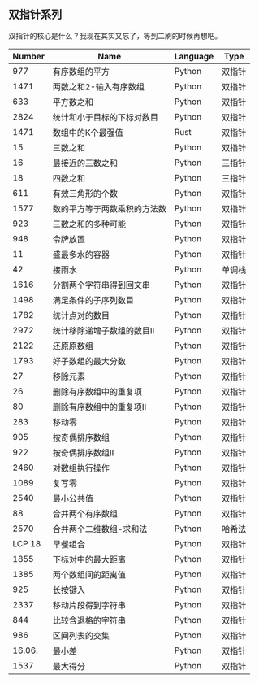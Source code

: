 
## 双指针系列
双指针的核心是什么？我现在其实又忘了，等到二刷的时候再想吧。

|Number|Name|Language|Type|
|------|---|--------|----|
|977|有序数组的平方|Python| 双指针
|1471|两数之和2-输入有序数组|Python|双指针|
|633|平方数之和|Python|双指针|
|2824|统计和小于目标的下标对数目|Python|双指针|
|1471|数组中的K个最强值|Rust|双指针|
|15|三数之和|Python|双指针|
|16|最接近的三数之和|Python|三指针|
|18|四数之和|Python|三指针|
|611|有效三角形的个数|Python|双指针|
|1577|数的平方等于两数乘积的方法数|Python|双指针|
|923|三数之和的多种可能|Python|双指针|
|948|令牌放置|Python|双指针|
|11|盛最多水的容器|Python|双指针|
|42|接雨水|Python|单调栈|
|1616|分割两个字符串得到回文串|Python|双指针|
|1498|满足条件的子序列数目|Python|双指针|
|1782|统计点对的数目|Python|双指针|
|2972|统计移除递增子数组的数目Ⅱ|Python|双指针|
|2122|还原原数组|Python|双指针|
|1793|好子数组的最大分数|Python|双指针|
|27|移除元素|Python|双指针|
|26|删除有序数组中的重复项|Python|双指针|
|80|删除有序数组中的重复项Ⅱ|Python|双指针|
|283|移动零|Python|双指针|
|905|按奇偶排序数组|Python|双指针|
|922|按奇偶排序数组Ⅱ|Python|双指针|
|2460|对数组执行操作|Python|双指针|
|1089|复写零|Python|双指针|
|2540|最小公共值|Python|双指针|
|88|合并两个有序数组|Python|双指针|
|2570|合并两个二维数组-求和法|Python|哈希法|
|LCP 18|早餐组合|Python|双指针|
|1855|下标对中的最大距离|Python|双指针|
|1385|两个数组间的距离值|Python|双指针|
|925|长按键入|Python|双指针|
|2337|移动片段得到字符串|Python|双指针|
|844|比较含退格的字符串|Python|双指针|
|986|区间列表的交集|Python|双指针|
|16.06.|最小差|Python|双指针|
|1537|最大得分|Python|双指针|







